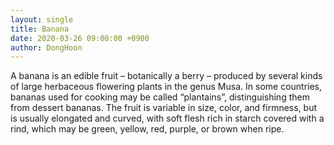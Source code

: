 ```yaml
---
layout: single
title: Banana
date: 2020-03-26 09:00:00 +0900
author: DongHoon 
---
```


A banana is an edible fruit – botanically a berry – produced by several 
kinds
of large herbaceous flowering plants in the genus Musa.
In some countries, bananas used for cooking may be called “plantains”,
distinguishing them from dessert bananas. The fruit is variable in size, 
color,
and firmness, but is usually elongated and curved, with soft flesh rich in
starch covered with a rind, which may be green, yellow, red, purple, or 
brown
when ripe.